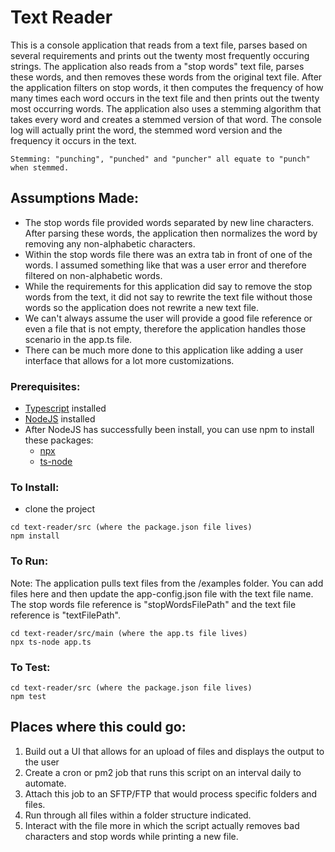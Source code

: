 # Text Reader

This is a console application that reads from a text file, parses based on several requirements and prints out the twenty most frequently occuring strings. The application also reads from a "stop words" text file, parses these words, and then removes these words from the original text file. After the application filters on stop words, it then computes the frequency of how many times each word occurs in the text file and then prints out the twenty most occurring words. The application also uses a stemming algorithm that takes every word and creates a stemmed version of that word. The console log will actually print the word, the stemmed word version and the frequency it occurs in the text.


```
Stemming: "punching", "punched" and "puncher" all equate to "punch" when stemmed.
```

## Assumptions Made:
  - The stop words file provided words separated by new line characters. After parsing these words, the application then normalizes the word by removing any non-alphabetic characters.
  - Within the stop words file there was an extra tab in front of one of the words. I assumed something like that was a user error and therefore filtered on non-alphabetic words.
  - While the requirements for this application did say to remove the stop words from the text, it did not say to rewrite the text file without those words so the application does not rewrite a new text file.
  - We can't always assume the user will provide a good file reference or even a file that is not empty, therefore the application handles those scenario in the app.ts file.
  - There can be much more done to this application like adding a user interface that allows for a lot more customizations.
  
  
 
### Prerequisites:
  - [Typescript](https://www.typescriptlang.org/) installed
  - [NodeJS](https://nodejs.org/en/download/) installed
  - After NodeJS has successfully been install, you can use npm to install these packages:
      - [npx](https://www.npmjs.com/package/npx)
      - [ts-node](https://www.npmjs.com/package/ts-node)
      
    
### To Install:
 - clone the project
 
 ```
 cd text-reader/src (where the package.json file lives)
 npm install
 ```
 
 
### To Run:

Note: The application pulls text files from the /examples folder. You can add files here and then update the app-config.json file with the text file name. The stop words file reference is "stopWordsFilePath" and the text file reference is "textFilePath".


```
cd text-reader/src/main (where the app.ts file lives)
npx ts-node app.ts
```


### To Test: 

```
cd text-reader/src (where the package.json file lives)
npm test
```


## Places where this could go:

1. Build out a UI that allows for an upload of files and displays the output to the user
2. Create a cron or pm2 job that runs this script on an interval daily to automate. 
3. Attach this job to an SFTP/FTP that would process specific folders and files.
4. Run through all files within a folder structure indicated.
5. Interact with the file more in which the script actually removes bad characters and stop words while printing a new file.
